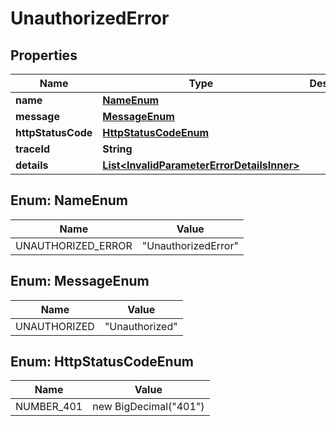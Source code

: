 # UnauthorizedError

## Properties

| Name               | Type                                                                                      | Description | Notes      |
| ------------------ | ----------------------------------------------------------------------------------------- | ----------- | ---------- |
| **name**           | [**NameEnum**](#NameEnum)                                                                 |             |            |
| **message**        | [**MessageEnum**](#MessageEnum)                                                           |             |            |
| **httpStatusCode** | [**HttpStatusCodeEnum**](#HttpStatusCodeEnum)                                             |             |            |
| **traceId**        | **String**                                                                                |             |            |
| **details**        | [**List&lt;InvalidParameterErrorDetailsInner&gt;**](InvalidParameterErrorDetailsInner.md) |             | [optional] |

## Enum: NameEnum

| Name               | Value                         |
| ------------------ | ----------------------------- |
| UNAUTHORIZED_ERROR | &quot;UnauthorizedError&quot; |

## Enum: MessageEnum

| Name         | Value                    |
| ------------ | ------------------------ |
| UNAUTHORIZED | &quot;Unauthorized&quot; |

## Enum: HttpStatusCodeEnum

| Name       | Value                           |
| ---------- | ------------------------------- |
| NUMBER_401 | new BigDecimal(&quot;401&quot;) |
